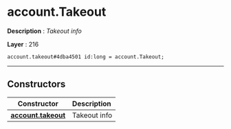 # account.Takeout

**Description** : *Takeout info*

**Layer** : 216

```tl
account.takeout#4dba4501 id:long = account.Takeout;
```

---

## Constructors

| Constructor | Description |
| :---: | :--- |
| [**account.takeout**](constructor/account.takeout) | Takeout info |